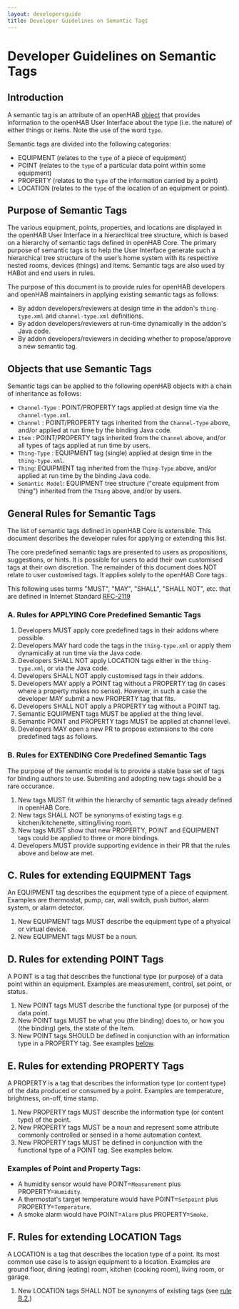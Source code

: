 ```yaml
---
layout: developersguide
title: Developer Guidelines on Semantic Tags
---
```


# Developer Guidelines on Semantic Tags

## Introduction

A semantic tag is an attribute of an openHAB [object](#objects-that-use-semantic-tags) that provides information to the openHAB User Interface about the type (i.e. the nature) of either things or items.
Note the use of the word `type`.

Semantic tags are divided into the following categories:

- EQUIPMENT (relates to the `type` of a piece of equipment)
- POINT (relates to the `type` of a particular data point within some equipment)
- PROPERTY (relates to the `type` of the information carried by a point)
- LOCATION (relates to the `type` of the location of an equipment or point).

## Purpose of Semantic Tags

The various equipment, points, properties, and locations are displayed in the openHAB User Interface in a hierarchical tree structure, which is based on a hierarchy of semantic tags defined in openHAB Core.
The primary purpose of semantic tags is to help the User Interface generate such a hierarchical tree structure of the user’s home system with its respective nested rooms, devices (things) and items.
Semantic tags are also used by HABot and end users in rules.

The purpose of this document is to provide rules for openHAB developers and openHAB maintainers in applying existing semantic tags as follows:

- By addon developers/reviewers at design time in the addon's `thing-type.xml` and `channel-type.xml` definitions.
- By addon developers/reviewers at run-time dynamically in the addon's Java code.
- By addon developers/reviewers in deciding whether to propose/approve a new semantic tag.

## Objects that use Semantic Tags

Semantic tags can be applied to the following openHAB objects with a chain of inheritance as follows:

- `Channel-Type` : POINT/PROPERTY tags applied at design time via the `channel-type.xml`.
- `Channel` : POINT/PROPERTY tags inherited from the `Channel-Type` above, and/or applied at run time by the binding Java code.
- `Item` : POINT/PROPERTY tags inherited from the `Channel` above, and/or all types of tags applied at run time by users.
- `Thing-Type` : EQUIPMENT tag (single) applied at design time in the `thing-type.xml`.
- `Thing`: EQUIPMENT tag inherited from the `Thing-Type` above, and/or applied at run time by the binding Java code.
- `Semantic Model`: EQUIPMENT tree structure ("create equipment from thing") inherited from the `Thing` above, and/or by users.

## General Rules for Semantic Tags

The list of semantic tags defined in openHAB Core is extensible.
This document describes the developer rules for applying or extending this list.

The core predefined semantic tags are presented to users as propositions, suggestions, or hints.
It is possible for users to add their own customised tags at their own discretion.
The remainder of this document does NOT relate to user customised tags.
It applies solely to the openHAB Core tags.

This following uses terms "MUST", "MAY", "SHALL", "SHALL NOT", etc. that are defined in Internet Standard [RFC-2119](https://datatracker.ietf.org/doc/html/rfc2119)

### A. Rules for **APPLYING** Core Predefined Semantic Tags

1. Developers MUST apply core predefined tags in their addons where possible.
1. Developers MAY hard code the tags in the `thing-type.xml` or apply them dynamically at run time via the Java code.
1. Developers SHALL NOT apply LOCATION tags either in the `thing-type.xml`, or via the Java code.
1. Developers SHALL NOT apply customised tags in their addons.
1. Developers MAY apply a POINT tag without a PROPERTY tag (in cases where a property makes no sense). However, in such a case the developer MAY submit a new PROPERTY tag that fits.
1. Developers SHALL NOT apply a PROPERTY tag without a POINT tag.
1. Semantic EQUIPMENT tags MUST be applied at the thing level.
1. Semantic POINT and PROPERTY tags MUST be applied at channel level.
1. Developers MAY open a new PR to propose extensions to the core predefined tags as follows.

### B. Rules for **EXTENDING** Core Predefined Semantic Tags

The purpose of the semantic model is to provide a stable base set of tags for binding authors to use.
Submiting and adopting new tags should be a rare occurance.

1. New tags MUST fit within the hierarchy of semantic tags already defined in openHAB Core.
1. New tags SHALL NOT be synonyms of existing tags e.g. kitchen/kitchenette, sitting/living room.
1. New tags MUST show that new PROPERTY, POINT and EQUIPMENT tags could be applied to three or more bindings.
1. Developers MUST provide supporting evidence in their PR that the rules above and below are met.

## C. Rules for extending EQUIPMENT Tags

An EQUIPMENT tag describes the equipment type of a piece of equipment.
Examples are thermostat, pump, car, wall switch, push button, alarm system, or alarm detector.

1. New EQUIPMENT tags MUST describe the equipment type of a physical or virtual device.
1. New EQUIPMENT tags MUST be a noun.

## D. Rules for extending POINT Tags

A POINT is a tag that describes the functional type (or purpose) of a data point within an equipment.
Examples are measurement, control, set point, or status.

1. New POINT tags MUST describe the functional type (or purpose) of the data point.
1. New POINT tags MUST be what you (the binding) does to, or how you (the binding) gets, the state of the Item.
1. New POINT tags SHOULD be defined in conjunction with an information type in a PROPERTY tag. See examples [below](#examples-of-point-and-property-tags).

## E. Rules for extending PROPERTY Tags

A PROPERTY is a tag that describes the information type (or content type) of the data produced or consumed by a point.
Examples are temperature, brightness, on-off, time stamp.

1. New PROPERTY tags MUST describe the information type (or content type) of the point.
1. New PROPERTY tags MUST be a noun and represent some attribute commonly controlled or sensed in a home automation context.
1. New PROPERTY tags MUST be defined in conjunction with the functional type of a POINT tag. See examples below.

### Examples of Point and Property Tags:

- A humidity sensor would have POINT=`Measurement` plus PROPERTY=`Humidity`.
- A thermostat's target temperature would have POINT=`Setpoint` plus PROPERTY=`Temperature`.
- A smoke alarm would have POINT=`Alarm` plus PROPERTY=`Smoke`.

## F. Rules for extending LOCATION Tags

A LOCATION is a tag that describes the location type of a point.
Its  most common use case is to assign equipment to a location.
Examples are ground floor, dining (eating) room, kitchen (cooking room), living room, or garage.

1. New LOCATION tags SHALL NOT be synonyms of existing tags (see [rule B.2.](#b-rules-for-extending-core-predefined-semantic-tags))
